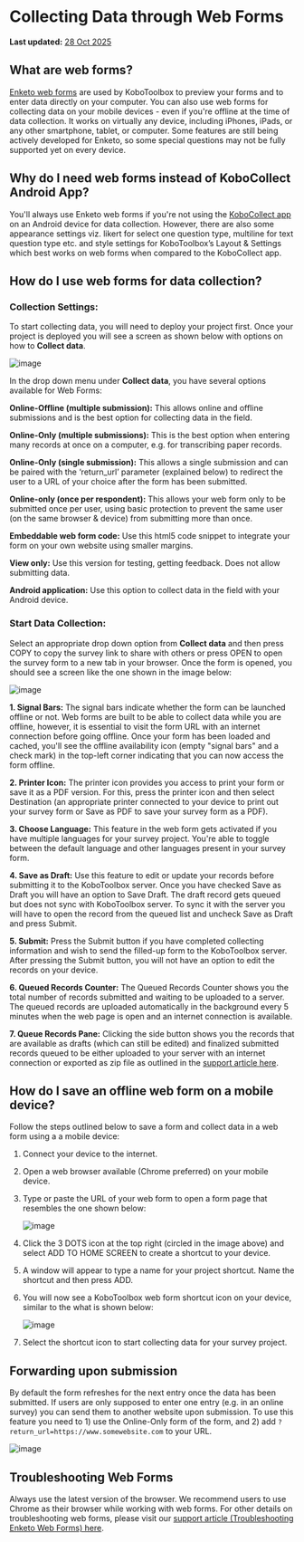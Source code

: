 # Collecting Data through Web Forms
**Last updated:** <a href="https://github.com/kobotoolbox/docs/blob/01270a828ec846731411368326ba58114adda98e/source/data_through_webforms.md" class="reference">28 Oct 2025</a>


## What are web forms?

[Enketo web forms](enketo.md) are used by KoboToolbox to preview your forms and
to enter data directly on your computer. You can also use web forms for
collecting data on your mobile devices - even if you're offline at the time of
data collection. It works on virtually any device, including iPhones, iPads, or
any other smartphone, tablet, or computer. Some features are still being
actively developed for Enketo, so some special questions may not be fully
supported yet on every device.

## Why do I need web forms instead of KoboCollect Android App?

You'll always use Enketo web forms if you're not using the [KoboCollect app](https://support.kobotoolbox.org/kobocollect_on_android_latest.html) on an
Android device for data collection. However, there are also some appearance
settings viz. likert for select one question type, multiline for text question
type etc. and style settings for KoboToolbox’s Layout & Settings which best
works on web forms when compared to the KoboCollect app.

## How do I use web forms for data collection?

### Collection Settings:

To start collecting data, you will need to deploy your project first. Once your
project is deployed you will see a screen as shown below with options on how to
**Collect data**.

![image](/images/data_through_webforms/collection_settings.png)

In the drop down menu under **Collect data**, you have several options available
for Web Forms:

**Online-Offline (multiple submission):** This allows online and offline
submissions and is the best option for collecting data in the field.

**Online-Only (multiple submissions):** This is the best option when entering
many records at once on a computer, e.g. for transcribing paper records.

**Online-Only (single submission):** This allows a single submission and can be
paired with the ‘return_url’ parameter (explained below) to redirect the user to
a URL of your choice after the form has been submitted.

**Online-only (once per respondent):** This allows your web form only to be
submitted once per user, using basic protection to prevent the same user (on the
same browser & device) from submitting more than once.

**Embeddable web form code:** Use this html5 code snippet to integrate your form
on your own website using smaller margins.

**View only:** Use this version for testing, getting feedback. Does not allow
submitting data.

**Android application:** Use this option to collect data in the field with your
Android device.

### Start Data Collection:

Select an appropriate drop down option from **Collect data** and then press COPY
to copy the survey link to share with others or press OPEN to open the survey
form to a new tab in your browser. Once the form is opened, you should see a
screen like the one shown in the image below:

![image](/images/data_through_webforms/data_collection.jpg)

**1. Signal Bars:** The signal bars indicate whether the form can be launched
offline or not. Web forms are built to be able to collect data while you are
offline, however, it is essential to visit the form URL with an internet
connection before going offline. Once your form has been loaded and cached,
you'll see the offline availability icon (empty "signal bars" and a check mark)
in the top-left corner indicating that you can now access the form offline.

**2. Printer Icon:** The printer icon provides you access to print your form or
save it as a PDF version. For this, press the printer icon and then select
Destination (an appropriate printer connected to your device to print out your
survey form or Save as PDF to save your survey form as a PDF).

**3. Choose Language:** This feature in the web form gets activated if you have
multiple languages for your survey project. You're able to toggle between the
default language and other languages present in your survey form.

**4. Save as Draft:** Use this feature to edit or update your records before
submitting it to the KoboToolbox server. Once you have checked Save as Draft you
will have an option to Save Draft. The draft record gets queued but does not
sync with KoboToolbox server. To sync it with the server you will have to open
the record from the queued list and uncheck Save as Draft and press Submit.

**5. Submit:** Press the Submit button if you have completed collecting
information and wish to send the filled-up form to the KoboToolbox server. After
pressing the Submit button, you will not have an option to edit the records on
your device.

**6. Queued Records Counter:** The Queued Records Counter shows you the total
number of records submitted and waiting to be uploaded to a server. The queued
records are uploaded automatically in the background every 5 minutes when the
web page is open and an internet connection is available.

**7. Queue Records Pane:** Clicking the side button shows you the records that
are available as drafts (which can still be edited) and finalized submitted
records queued to be either uploaded to your server with an internet connection
or exported as zip file as outlined in the
[support article here](manual_upload.md).

## How do I save an offline web form on a mobile device?

Follow the steps outlined below to save a form and collect data in a web form
using a a mobile device:

1. Connect your device to the internet.

2. Open a web browser available (Chrome preferred) on your mobile device.

3. Type or paste the URL of your web form to open a form page that resembles the
   one shown below:

    ![image](/images/data_through_webforms/offline_webform.jpg)

4. Click the 3 DOTS icon at the top right (circled in the image above) and
   select ADD TO HOME SCREEN to create a shortcut to your device.

5. A window will appear to type a name for your project shortcut. Name the
   shortcut and then press ADD.

6. You will now see a KoboToolbox web form shortcut icon on your device, similar
   to the what is shown below:

    ![image](/images/data_through_webforms/kobo_icon.png)

7. Select the shortcut icon to start collecting data for your survey project.

## Forwarding upon submission

By default the form refreshes for the next entry once the data has been
submitted. If users are only supposed to enter one entry (e.g. in an online
survey) you can send them to another website upon submission. To use this
feature you need to 1) use the Online-Only form of the form, and 2) add
`?return_url=https://www.somewebsite.com` to your URL.

![image](/images/data_through_webforms/url-single.png)

## Troubleshooting Web Forms

Always use the latest version of the browser. We recommend users to use Chrome
as their browser while working with web forms. For other details on
troubleshooting web forms, please visit our
[support article (Troubleshooting Enketo Web Forms) here](troubleshooting_webforms.md).
